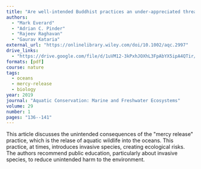 ```yaml
---
title: "Are well-intended Buddhist practices an under-appreciated threat to global aquatic biodiversity?"
authors:
  - "Mark Everard"
  - "Adrian C. Pinder"
  - "Rajeev Raghavan"
  - "Gaurav Kataria"
external_url: "https://onlinelibrary.wiley.com/doi/10.1002/aqc.2997"
drive_links:
  - "https://drive.google.com/file/d/1uVM12-3kPxhJOXhL3FpAbYX5ipA4QTir/view?usp=share_link"
formats: [pdf]
course: nature
tags:
  - oceans
  - mercy-release
  - biology
year: 2019
journal: "Aquatic Conservation: Marine and Freshwater Ecosystems"
volume: 29 
number: 1
pages: "136--141"
---
```

This article discusses the unintended consequences of the "mercy release" practice, which is the relase of aquatic wildlife into the oceans. This practice, at times, introduces invasive species, creating ecological risks. The authors recommend public education, particularly about invasive species, to reduce unintended harm to the environment.
